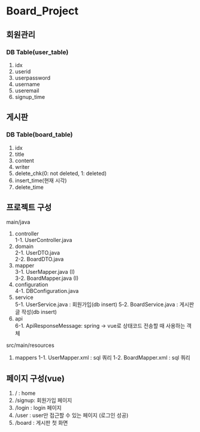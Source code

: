 # Board_Project

## 회원관리
### DB Table(user_table)
1. idx
2. userid
3. userpassword
4. username
5. useremail
6. signup_time

 

## 게시판
### DB Table(board_table)
1. idx
2. title
3. content
4. writer
5. delete_chk(0: not deleted, 1: deleted)
6. insert_time(현재 시각)
7. delete_time

## 프로젝트 구성
main/java <br/>

1. controller <br/>
1-1. UserController.java <br/>
2. domain <br/>
2-1. UserDTO.java  <br/>
2-2. BoardDTO.java <br/>
3. mapper <br/>
3-1. UserMapper.java (I) <br/>
3-2. BoardMapper.java (I) <br/>
4. configuration <br/>
4-1. DBConfiguration.java <br/>
5. service <br/>
5-1. UserService.java : 회원가입(db insert)
5-2. BoardService.java : 게시판 글 작성(db insert)
6. api <br />
6-1. ApiResponseMessage: spring -> vue로 상태코드 전송할 때 사용하는 객체

src/main/resources  <br/>
1. mappers
1-1. UserMapper.xml : sql 쿼리
1-2. BoardMapper.xml : sql 쿼리


## 페이지 구성(vue)
1. / : home
2. /signup: 회원가입 페이지
3. /login : login 페이지
4. /user : user만 접근할 수 있는 페이지 (로그인 성공)
5. /board : 게시판 첫 화면
